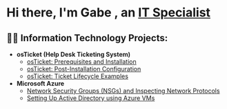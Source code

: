 <h1>Hi there, I'm Gabe , an <a href="https://www.linkedin.com/in/gabriel-v-6b31b12b6/">IT Specialist</a></h1>

<h2>👨‍💻 Information Technology Projects:</h2>

- <b>osTicket (Help Desk Ticketing System)</b>
  - [osTicket: Prerequisites and Installation](https://github.com/Gabe07737/osTicket-Prerequisites-and-Installation-)
  - [osTicket: Post-Installation Configuration](https://github.com/Gabe07737/osTicket-Post-Configuration-Setup)
  - [osTicket: Ticket Lifecycle Examples](https://github.com/Gabe07737/osTicket-Lifecycle-Examples-Setup)
- <b>Microsoft Azure</b>
  - [Network Security Groups (NSGs) and Inspecting Network Protocols](https://github.com/Gabe07737/Network-Security-Groups-NSGs-and-Inspecting-Network-Protocols)
  - [Setting Up Active Directory using Azure VMs](https://github.com/Gabe07737/Setting-up-Active-Directory)
